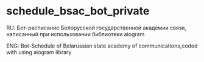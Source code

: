 # schedule_bsac_bot_private
RU:
Бот-расписание Белорусской государственной академии связи, написанный при использовании библиотеки aiogram

ENG: 
Bot-Schedule of Belarussian state academy of communications,coded with using aiogram library
